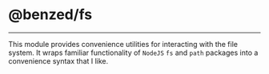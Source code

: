 # @benzed/fs

---

This module provides convenience utilities for interacting with the file system. It wraps familiar functionality of `NodeJS` `fs` and `path` packages into a convenience syntax that I like.

